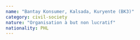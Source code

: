 ```yaml
---
name: "Bantay Konsumer, Kalsada, Kuryente (BK3)"
category: civil-society
nature: "Organisation à but non lucratif"
nationality: PHL
---
```

